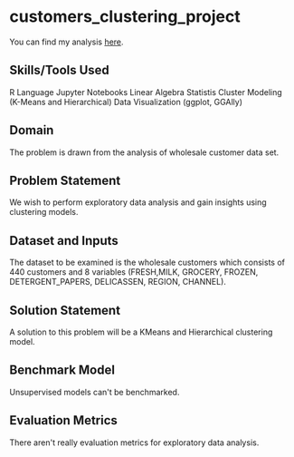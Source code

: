 # customers_clustering_project

You can find my analysis [here](https://github.com/vduong314159/customers_clustering_project/tree/master/ipynb). 

## Skills/Tools Used
R Language
Jupyter Notebooks
Linear Algebra
Statistis
Cluster Modeling (K-Means and Hierarchical)
Data Visualization (ggplot, GGAlly)


## Domain

 The problem is drawn from the analysis of wholesale customer data set.
 
## Problem Statement
 
 We wish to perform exploratory data analysis and gain insights using clustering models. 

 
## Dataset and Inputs
 
 The dataset to be examined is the wholesale customers which consists of 440 customers and 8 variables (FRESH,MILK, GROCERY, FROZEN, DETERGENT_PAPERS, DELICASSEN, REGION, CHANNEL).
 
## Solution Statement
 
 A solution to this problem will be a KMeans and Hierarchical clustering model.

## Benchmark Model

 Unsupervised models can't be benchmarked.
 
## Evaluation Metrics
 
 There aren't really evaluation metrics for exploratory data analysis.
  
 
